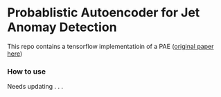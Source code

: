 # Probablistic Autoencoder for Jet Anomay Detection

This repo contains a tensorflow implementatioin of a PAE ([original paper here](https://arxiv.org/pdf/2006.05479.pdf))

### How to use
Needs updating . . .